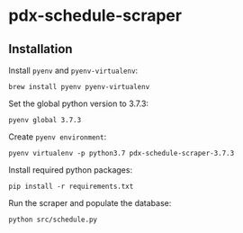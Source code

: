 # pdx-schedule-scraper

## Installation

Install `pyenv` and `pyenv-virtualenv`:

`brew install pyenv pyenv-virtualenv`

Set the global python version to 3.7.3:

`pyenv global 3.7.3`

Create `pyenv environment`:

`pyenv virtualenv -p python3.7 pdx-schedule-scraper-3.7.3`

Install required python packages:

`pip install -r requirements.txt`

Run the scraper and populate the database:

`python src/schedule.py`
